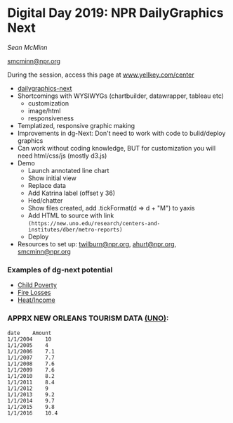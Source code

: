 # Digital Day 2019: NPR DailyGraphics Next

_Sean McMinn_

smcminn@npr.org

During the session, access this page at www.yellkey.com/center

- [dailygraphics-next](https://github.com/nprapps/dailygraphics-next)
- Shortcomings with WYSIWYGs (chartbuilder, datawrapper, tableau etc)
	- customization
	- image/html
	- responsiveness
- Templatized, responsive graphic making
- Improvements in dg-Next: Don't need to work with code to bulid/deploy graphics
- Can work without coding knowledge, BUT for customization you will need html/css/js (mostly d3.js)
- Demo
	- Launch annotated line chart
	- Show initial view
	- Replace data
	- Add Katrina label (offset y 36)
	- Hed/chatter
	- Show files created, add .tickFormat(d => d + "M") to yaxis
	- Add HTML to source with link `(https://new.uno.edu/research/centers-and-institutes/dber/metro-reports)`
	- Deploy
- Resources to set up: twilburn@npr.org, ahurt@npr.org, smcminn@npr.org 

### Examples of dg-next potential
	
- [Child Poverty](https://apps.npr.org/dailygraphics/graphics/child-poverty-demos-20190227/preview.html#desktop) 
- [Fire Losses](https://apps.npr.org/dailygraphics/graphics/cal-fire-insurance-20190417/preview.html#desktop)
- [Heat/Income](https://apps.npr.org/dailygraphics/graphics/heat-poverty-interactive-20190822/preview.html#desktop)


### APPRX NEW ORLEANS TOURISM DATA [(UNO)](https://new.uno.edu/research/centers-and-institutes/dber/metro-reports):

```
date	Amount
1/1/2004	10
1/1/2005	4
1/1/2006	7.1
1/1/2007	7.7
1/1/2008	7.6
1/1/2009	7.6
1/1/2010	8.2
1/1/2011	8.4
1/1/2012	9
1/1/2013	9.2
1/1/2014	9.7
1/1/2015	9.8
1/1/2016	10.4
```